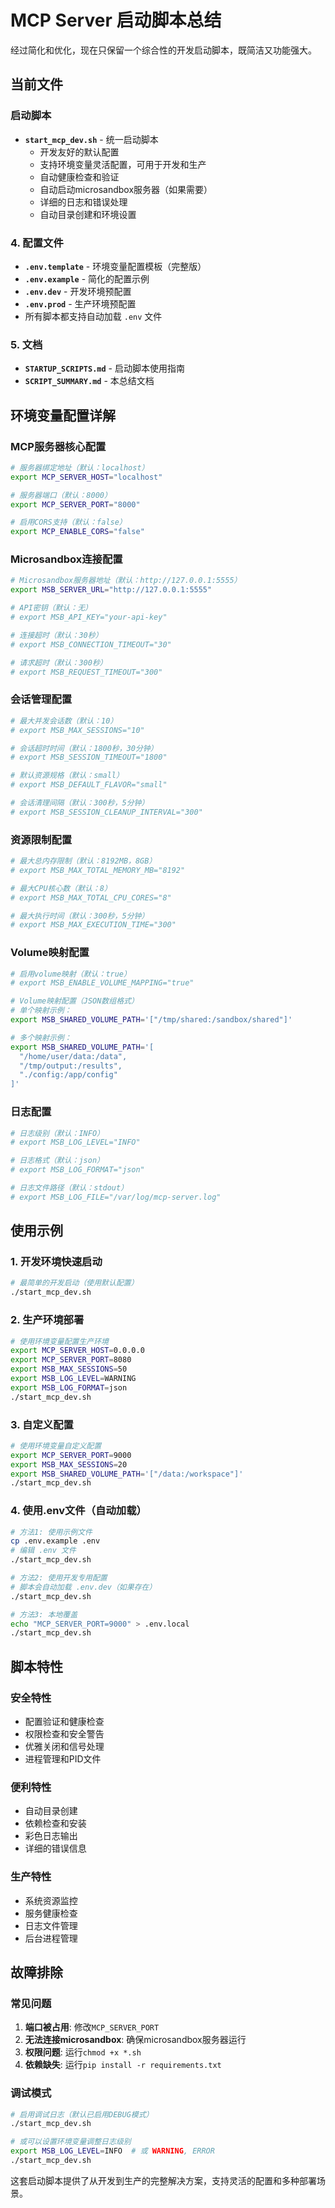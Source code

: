 # MCP Server 启动脚本总结

经过简化和优化，现在只保留一个综合性的开发启动脚本，既简洁又功能强大。

## 当前文件

### 启动脚本
- **`start_mcp_dev.sh`** - 统一启动脚本
  - 开发友好的默认配置
  - 支持环境变量灵活配置，可用于开发和生产
  - 自动健康检查和验证
  - 自动启动microsandbox服务器（如果需要）
  - 详细的日志和错误处理
  - 自动目录创建和环境设置

### 4. 配置文件
- **`.env.template`** - 环境变量配置模板（完整版）
- **`.env.example`** - 简化的配置示例
- **`.env.dev`** - 开发环境预配置
- **`.env.prod`** - 生产环境预配置
- 所有脚本都支持自动加载 `.env` 文件

### 5. 文档
- **`STARTUP_SCRIPTS.md`** - 启动脚本使用指南
- **`SCRIPT_SUMMARY.md`** - 本总结文档

## 环境变量配置详解

### MCP服务器核心配置
```bash
# 服务器绑定地址（默认：localhost）
export MCP_SERVER_HOST="localhost"

# 服务器端口（默认：8000）
export MCP_SERVER_PORT="8000"

# 启用CORS支持（默认：false）
export MCP_ENABLE_CORS="false"
```

### Microsandbox连接配置
```bash
# Microsandbox服务器地址（默认：http://127.0.0.1:5555）
export MSB_SERVER_URL="http://127.0.0.1:5555"

# API密钥（默认：无）
# export MSB_API_KEY="your-api-key"

# 连接超时（默认：30秒）
# export MSB_CONNECTION_TIMEOUT="30"

# 请求超时（默认：300秒）
# export MSB_REQUEST_TIMEOUT="300"
```

### 会话管理配置
```bash
# 最大并发会话数（默认：10）
# export MSB_MAX_SESSIONS="10"

# 会话超时时间（默认：1800秒，30分钟）
# export MSB_SESSION_TIMEOUT="1800"

# 默认资源规格（默认：small）
# export MSB_DEFAULT_FLAVOR="small"

# 会话清理间隔（默认：300秒，5分钟）
# export MSB_SESSION_CLEANUP_INTERVAL="300"
```

### 资源限制配置
```bash
# 最大总内存限制（默认：8192MB，8GB）
# export MSB_MAX_TOTAL_MEMORY_MB="8192"

# 最大CPU核心数（默认：8）
# export MSB_MAX_TOTAL_CPU_CORES="8"

# 最大执行时间（默认：300秒，5分钟）
# export MSB_MAX_EXECUTION_TIME="300"
```

### Volume映射配置
```bash
# 启用volume映射（默认：true）
# export MSB_ENABLE_VOLUME_MAPPING="true"

# Volume映射配置（JSON数组格式）
# 单个映射示例：
export MSB_SHARED_VOLUME_PATH='["/tmp/shared:/sandbox/shared"]'

# 多个映射示例：
export MSB_SHARED_VOLUME_PATH='[
  "/home/user/data:/data",
  "/tmp/output:/results", 
  "./config:/app/config"
]'
```

### 日志配置
```bash
# 日志级别（默认：INFO）
# export MSB_LOG_LEVEL="INFO"

# 日志格式（默认：json）
# export MSB_LOG_FORMAT="json"

# 日志文件路径（默认：stdout）
# export MSB_LOG_FILE="/var/log/mcp-server.log"
```

## 使用示例

### 1. 开发环境快速启动
```bash
# 最简单的开发启动（使用默认配置）
./start_mcp_dev.sh
```

### 2. 生产环境部署
```bash
# 使用环境变量配置生产环境
export MCP_SERVER_HOST=0.0.0.0
export MCP_SERVER_PORT=8080
export MSB_MAX_SESSIONS=50
export MSB_LOG_LEVEL=WARNING
export MSB_LOG_FORMAT=json
./start_mcp_dev.sh
```

### 3. 自定义配置
```bash
# 使用环境变量自定义配置
export MCP_SERVER_PORT=9000
export MSB_MAX_SESSIONS=20
export MSB_SHARED_VOLUME_PATH='["/data:/workspace"]'
./start_mcp_dev.sh
```

### 4. 使用.env文件（自动加载）
```bash
# 方法1: 使用示例文件
cp .env.example .env
# 编辑 .env 文件
./start_mcp_dev.sh

# 方法2: 使用开发专用配置
# 脚本会自动加载 .env.dev（如果存在）
./start_mcp_dev.sh

# 方法3: 本地覆盖
echo "MCP_SERVER_PORT=9000" > .env.local
./start_mcp_dev.sh
```

## 脚本特性

### 安全特性
- 配置验证和健康检查
- 权限检查和安全警告
- 优雅关闭和信号处理
- 进程管理和PID文件

### 便利特性
- 自动目录创建
- 依赖检查和安装
- 彩色日志输出
- 详细的错误信息

### 生产特性
- 系统资源监控
- 服务健康检查
- 日志文件管理
- 后台进程管理

## 故障排除

### 常见问题
1. **端口被占用**: 修改`MCP_SERVER_PORT`
2. **无法连接microsandbox**: 确保microsandbox服务器运行
3. **权限问题**: 运行`chmod +x *.sh`
4. **依赖缺失**: 运行`pip install -r requirements.txt`

### 调试模式
```bash
# 启用调试日志（默认已启用DEBUG模式）
./start_mcp_dev.sh

# 或可以设置环境变量调整日志级别
export MSB_LOG_LEVEL=INFO  # 或 WARNING, ERROR
./start_mcp_dev.sh
```

这套启动脚本提供了从开发到生产的完整解决方案，支持灵活的配置和多种部署场景。